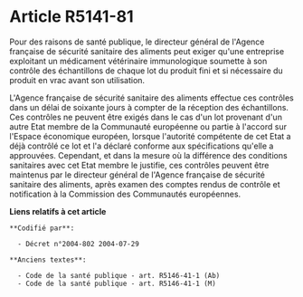 # Article R5141-81

Pour des raisons de santé publique, le directeur général de l'Agence française de sécurité sanitaire des aliments peut exiger
qu'une entreprise exploitant un médicament vétérinaire immunologique soumette à son contrôle des échantillons de chaque lot
du produit fini et si nécessaire du produit en vrac avant son utilisation.

L'Agence française de sécurité sanitaire des aliments effectue ces contrôles dans un délai de soixante jours à compter de la
réception des échantillons. Ces contrôles ne peuvent être exigés dans le cas d'un lot provenant d'un autre Etat membre de la
Communauté européenne ou partie à l'accord sur l'Espace économique européen, lorsque l'autorité compétente de cet Etat a déjà
contrôlé ce lot et l'a déclaré conforme aux spécifications qu'elle a approuvées. Cependant, et dans la mesure où la
différence des conditions sanitaires avec cet Etat membre le justifie, ces contrôles peuvent être maintenus par le directeur
général de l'Agence française de sécurité sanitaire des aliments, après examen des comptes rendus de contrôle et notification
à la Commission des Communautés européennes.

**Liens relatifs à cet article**

	**Codifié par**:

	  - Décret n°2004-802 2004-07-29

	**Anciens textes**:

	  - Code de la santé publique - art. R5146-41-1 (Ab)
	  - Code de la santé publique - art. R5146-41-1 (M)
